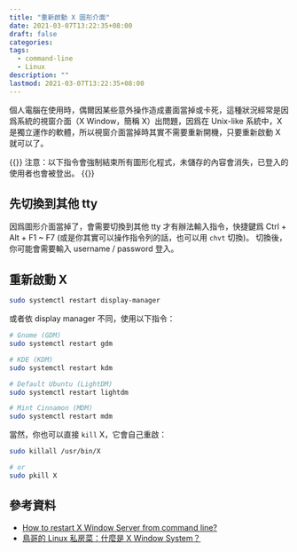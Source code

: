 ```yaml
---
title: "重新啟動 X 圖形介面"
date: 2021-03-07T13:22:35+08:00
draft: false
categories:
tags:
  - command-line
  - Linux
description: ""
lastmod: 2021-03-07T13:22:35+08:00
---
```


個人電腦在使用時，偶爾因某些意外操作造成畫面當掉或卡死，這種狀況經常是因爲系統的視窗介面（X Window，簡稱 X）出問題，因爲在 Unix-like 系統中，X 是獨立運作的軟體，所以視窗介面當掉時其實不需要重新開機，只要重新啟動 X 就可以了。


{{<warning>}}
注意：以下指令會強制結束所有圖形化程式，未儲存的內容會消失，已登入的使用者也會被登出。
{{</warning>}}

## 先切換到其他 tty

因爲圖形介面當掉了，會需要切換到其他 tty 才有辦法輸入指令，快捷鍵爲 Ctrl + Alt + F1 ~ F7 (或是你其實可以操作指令列的話，也可以用 `chvt` 切換)。
切換後，你可能會需要輸入 username / password 登入。


## 重新啟動 X

```sh
sudo systemctl restart display-manager
```

或者依 display manager 不同，使用以下指令：
```sh
# Gnome (GDM)
sudo systemctl restart gdm

# KDE (KDM)
sudo systemctl restart kdm

# Default Ubuntu (LightDM)
sudo systemctl restart lightdm

# Mint Cinnamon (MDM)
sudo systemctl restart mdm
```

當然，你也可以直接 `kill` X，它會自己重啟：
```sh
sudo killall /usr/bin/X

# or
sudo pkill X
```


## 參考資料

- [How to restart X Window Server from command line?](https://askubuntu.com/questions/1220/how-to-restart-x-window-server-from-command-line)
- [鳥哥的 Linux 私房菜：什麼是 X Window System？](http://linux.vbird.org/linux_basic/0590xwindow.php#xwin)
